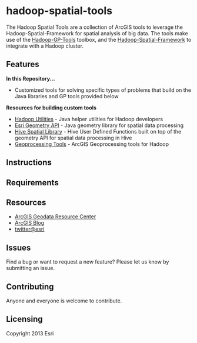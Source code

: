 hadoop-spatial-tools
====================

The Hadoop Spatial Tools are a collection of ArcGIS tools to leverage the Hadoop-Spatial-Framework for spatial analysis of big data.  The tools make use of the [Hadoop-GP-Tools](https://github.com/Esri/hadoop-gp-tools) toolbox, and the [Hadoop-Spatial-Framework](https://github.com/Esri/hadoop-spatial-framework) to integrate with a Hadoop cluster.

## Features

**In this Repository...**
* Customized tools for solving specific types of problems that build on the Java libraries and GP tools provided below

**Resources for building custom tools**
* [Hadoop Utilities](https://github.com/Esri/hadoop-tools) - Java helper utilities for Hadoop developers
* [Esri Geometry API](https://github.com/Esri/geometry-api-java) - Java geometry library for spatial data processing 
* [Hive Spatial Library](https://github.com/ArcGIS/hive-spatial) - Hive User Defined Functions built on top of the geometry API for spatial data processing in Hive
* [Geoprocessing Tools](https://github.com/ArcGIS/hadoop-gp-tools) - ArcGIS Geoprocessing tools for Hadoop

## Instructions

## Requirements

## Resources

* [ArcGIS Geodata Resource Center]( http://resources.arcgis.com/en/communities/geodata/)
* [ArcGIS Blog](http://blogs.esri.com/esri/arcgis/)
* [twitter@esri](http://twitter.com/esri)

## Issues

Find a bug or want to request a new feature?  Please let us know by submitting an issue.

## Contributing

Anyone and everyone is welcome to contribute. 

## Licensing
Copyright 2013 Esri
